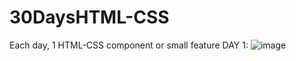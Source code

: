 # 30DaysHTML-CSS
Each day, 1 HTML-CSS component or small feature
DAY 1: ![image](https://user-images.githubusercontent.com/32843196/132268012-cdb1f55e-724c-41db-a131-3803e4aa23e6.png)
